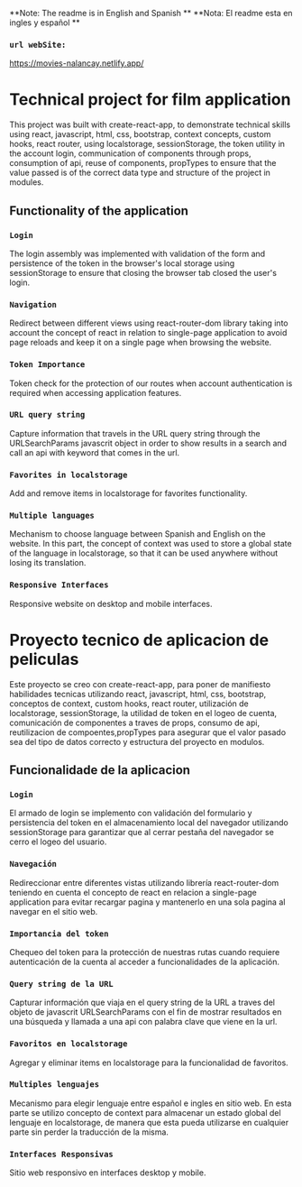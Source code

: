 **Note: The readme is in English and Spanish **
**Nota: El readme esta en ingles y español **

### `url webSite:`
 https://movies-nalancay.netlify.app/

# Technical project for film application

This project was built with create-react-app, to demonstrate technical skills using react, javascript, html, css, bootstrap, context concepts, custom hooks, react router, using localstorage, sessionStorage, the token utility in the account login, communication of components through props, consumption of api, reuse of components, propTypes to ensure that the value passed is of the correct data type and structure of the project in modules.

## Functionality of the application

### `Login`

The login assembly was implemented with validation of the form and persistence of the token in the browser's local storage using sessionStorage to ensure that closing the browser tab closed the user's login.

### `Navigation`

Redirect between different views using react-router-dom library taking into account the concept of react in relation to single-page application to avoid page reloads and keep it on a single page when browsing the website.

### `Token Importance`

Token check for the protection of our routes when account authentication is required when accessing application features.

### `URL query string`

Capture information that travels in the URL query string through the URLSearchParams javascrit object in order to show results in a search and call an api with keyword that comes in the url.

### `Favorites in localstorage`

Add and remove items in localstorage for favorites functionality.

### `Multiple languages`

Mechanism to choose language between Spanish and English on the website. In this part, the concept of context was used to store a global state of the language in localstorage, so that it can be used anywhere without losing its translation.

### `Responsive Interfaces`

Responsive website on desktop and mobile interfaces.

# Proyecto tecnico de aplicacion de peliculas

Este proyecto se creo con create-react-app, para poner de manifiesto habilidades tecnicas utilizando react, javascript, html, css, bootstrap, conceptos de context, custom hooks, react router, utilización de localstorage, sessionStorage, la utilidad de token en el logeo de cuenta, comunicación de componentes a traves de props, consumo de api, reutilizacion de compoentes,propTypes para asegurar que el valor pasado sea del tipo de datos correcto y estructura del proyecto en modulos.

## Funcionalidade de la aplicacion

### `Login`

El armado de login se implemento con validación del formulario y persistencia del token en el almacenamiento local del navegador utilizando sessionStorage para garantizar que al cerrar pestaña del navegador se cerro el logeo del usuario.

### `Navegación`

Redireccionar entre diferentes vistas utilizando librería react-router-dom teniendo en cuenta el concepto de react en relacion a single-page application para evitar recargar pagina y mantenerlo en una sola pagina al navegar en el sitio web.

### `Importancia del token`

Chequeo del token para la protección de nuestras rutas cuando requiere autenticación de la cuenta al acceder a funcionalidades de la aplicación.

### `Query string de la URL`

Capturar información que viaja en el query string de la URL a traves del objeto de javascrit URLSearchParams con el fin de mostrar resultados en una búsqueda y llamada a una api con palabra clave que viene en la url.

### `Favoritos en localstorage`

Agregar y eliminar items en localstorage para la funcionalidad de favoritos.

### `Multiples lenguajes`

Mecanismo para elegir lenguaje entre español e ingles en sitio web. En esta parte se utilizo concepto de context para almacenar un estado global del lenguaje en localstorage, de manera que esta pueda utilizarse en cualquier parte sin perder la traducción de la misma.

### `Interfaces Responsivas`

Sitio web responsivo en interfaces desktop y mobile.
